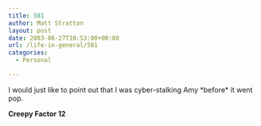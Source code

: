 ```yaml
---
title: 581
author: Matt Stratton
layout: post
date: 2003-06-27T10:53:00+00:00
url: /life-in-general/581
categories:
  - Personal

---
```

I would just like to point out that I was cyber-stalking Amy \*before\* it went pop.

**Creepy Factor 12**